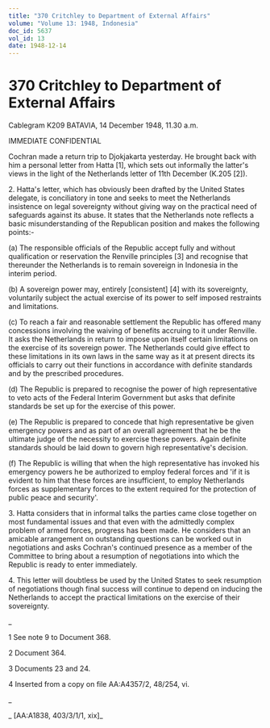 ```yaml
---
title: "370 Critchley to Department of External Affairs"
volume: "Volume 13: 1948, Indonesia"
doc_id: 5637
vol_id: 13
date: 1948-12-14
---
```


# 370 Critchley to Department of External Affairs

Cablegram K209 BATAVIA, 14 December 1948, 11.30 a.m.

IMMEDIATE CONFIDENTIAL

Cochran made a return trip to Djokjakarta yesterday. He brought back with him a personal letter from Hatta [1], which sets out informally the latter's views in the light of the Netherlands letter of 11th December (K.205 [2]).

2\. Hatta's letter, which has obviously been drafted by the United States delegate, is conciliatory in tone and seeks to meet the Netherlands insistence on legal sovereignty without giving way on the practical need of safeguards against its abuse. It states that the Netherlands note reflects a basic misunderstanding of the Republican position and makes the following points:-

(a) The responsible officials of the Republic accept fully and without qualification or reservation the Renville principles [3] and recognise that thereunder the Netherlands is to remain sovereign in Indonesia in the interim period.

(b) A sovereign power may, entirely [consistent] [4] with its sovereignty, voluntarily subject the actual exercise of its power to self imposed restraints and limitations.

(c) To reach a fair and reasonable settlement the Republic has offered many concessions involving the waiving of benefits accruing to it under Renville. It asks the Netherlands in return to impose upon itself certain limitations on the exercise of its sovereign power. The Netherlands could give effect to these limitations in its own laws in the same way as it at present directs its officials to carry out their functions in accordance with definite standards and by the prescribed procedures.

(d) The Republic is prepared to recognise the power of high representative to veto acts of the Federal Interim Government but asks that definite standards be set up for the exercise of this power.

(e) The Republic is prepared to concede that high representative be given emergency powers and as part of an overall agreement that he be the ultimate judge of the necessity to exercise these powers. Again definite standards should be laid down to govern high representative's decision.

(f) The Republic is willing that when the high representative has invoked his emergency powers he be authorized to employ federal forces and 'if it is evident to him that these forces are insufficient, to employ Netherlands forces as supplementary forces to the extent required for the protection of public peace and security'.

3\. Hatta considers that in informal talks the parties came close together on most fundamental issues and that even with the admittedly complex problem of armed forces, progress has been made. He considers that an amicable arrangement on outstanding questions can be worked out in negotiations and asks Cochran's continued presence as a member of the Committee to bring about a resumption of negotiations into which the Republic is ready to enter immediately.

4\. This letter will doubtless be used by the United States to seek resumption of negotiations though final success will continue to depend on inducing the Netherlands to accept the practical limitations on the exercise of their sovereignty.

_

1 See note 9 to Document 368.

2 Document 364.

3 Documents 23 and 24.

4 Inserted from a copy on file AA:A4357/2, 48/254, vi.

_

_ [AA:A1838, 403/3/1/1, xix]_
